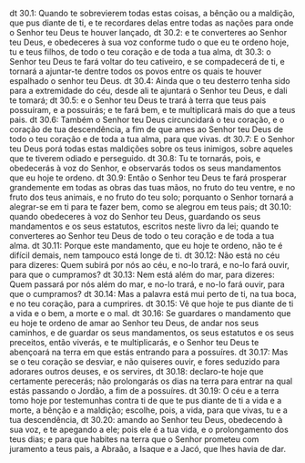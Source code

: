 dt 30.1: Quando te sobrevierem todas estas coisas, a bênção ou a maldição, que pus diante de ti, e te recordares delas entre todas as nações para onde o Senhor teu Deus te houver lançado,
dt 30.2: e te converteres ao Senhor teu Deus, e obedeceres à sua voz conforme tudo o que eu te ordeno hoje, tu e teus filhos, de todo o teu coração e de toda a tua alma,
dt 30.3: o Senhor teu Deus te fará voltar do teu cativeiro, e se compadecerá de ti, e tornará a ajuntar-te dentre todos os povos entre os quais te houver espalhado o senhor teu Deus.
dt 30.4: Ainda que o teu desterro tenha sido para a extremidade do céu, desde ali te ajuntará o Senhor teu Deus, e dali te tomará;
dt 30.5: e o Senhor teu Deus te trará à terra que teus pais possuíram, e a possuirás; e te fará bem, e te multiplicará mais do que a teus pais.
dt 30.6: Também o Senhor teu Deus circuncidará o teu coração, e o coração de tua descendência, a fim de que ames ao Senhor teu Deus de todo o teu coração e de toda a tua alma, para que vivas.
dt 30.7: E o Senhor teu Deus porá todas estas maldições sobre os teus inimigos, sobre aqueles que te tiverem odiado e perseguido.
dt 30.8: Tu te tornarás, pois, e obedecerás à voz do Senhor, e observarás todos os seus mandamentos que eu hoje te ordeno.
dt 30.9: Então o Senhor teu Deus te fará prosperar grandemente em todas as obras das tuas mãos, no fruto do teu ventre, e no fruto dos teus animais, e no fruto do teu solo; porquanto o Senhor tornará a alegrar-se em ti para te fazer bem, como se alegrou em teus pais;
dt 30.10: quando obedeceres à voz do Senhor teu Deus, guardando os seus mandamentos e os seus estatutos, escritos neste livro da lei; quando te converteres ao Senhor teu Deus de todo o teu coração e de toda a tua alma.
dt 30.11: Porque este mandamento, que eu hoje te ordeno, não te é difícil demais, nem tampouco está longe de ti.
dt 30.12: Não está no céu para dizeres: Quem subirá por nós ao céu, e no-lo trará, e no-lo fará ouvir, para que o cumpramos?
dt 30.13: Nem está além do mar, para dizeres: Quem passará por nós além do mar, e no-lo trará, e no-lo fará ouvir, para que o cumpramos?
dt 30.14: Mas a palavra está mui perto de ti, na tua boca, e no teu coração, para a cumprires.
dt 30.15: Vê que hoje te pus diante de ti a vida e o bem, a morte e o mal.
dt 30.16: Se guardares o mandamento que eu hoje te ordeno de amar ao Senhor teu Deus, de andar nos seus caminhos, e de guardar os seus mandamentos, os seus estatutos e os seus preceitos, então viverás, e te multiplicarás, e o Senhor teu Deus te abençoará na terra em que estás entrando para a possuíres.
dt 30.17: Mas se o teu coração se desviar, e não quiseres ouvir, e fores seduzido para adorares outros deuses, e os servires,
dt 30.18: declaro-te hoje que certamente perecerás; não prolongarás os dias na terra para entrar na qual estás passando o Jordão, a fim de a possuíres.
dt 30.19: O céu e a terra tomo hoje por testemunhas contra ti de que te pus diante de ti a vida e a morte, a bênção e a maldição; escolhe, pois, a vida, para que vivas, tu e a tua descendência,
dt 30.20: amando ao Senhor teu Deus, obedecendo à sua voz, e te apegando a ele; pois ele é a tua vida, e o prolongamento dos teus dias; e para que habites na terra que o Senhor prometeu com juramento a teus pais, a Abraão, a Isaque e a Jacó, que lhes havia de dar.
